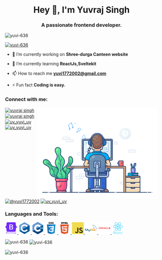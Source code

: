 <h1 align="center">Hey 👋, I'm Yuvraj Singh</h1>
<h3 align="center">A passionate frontend developer.</h3>
<p align="left"> <img src="https://komarev.com/ghpvc/?username=yuvi-636&label=Profile%20views&color=0e75b6&style=flat" alt="yuvi-636" /> </p>
<p align="left"> <a href="https://github.com/ryo-ma/github-profile-trophy"><img src="https://github-profile-trophy.vercel.app/?username=yuvi-636" alt="yuvi-636" /></a> </p>



- 🔭 I’m currently working on **Shree-durga Canteen website**

- 🌱 I’m currently learning **ReactJs,Sveltekit**

- 📫 How to reach me **yuvi1772002@gmail.com**

- ⚡ Fun fact **Coding is easy.**

<h3 align="left">Connect with me:</h3>
<img align="right" alt ="coding" width="400" src="https://raw.githubusercontent.com/jsuarezruiz/jsuarezruiz/master/images/coding.gif">


<p align="left">
<a href="https://www.linkedin.com/in/yuvraj-singh-0078863995559636007/" target="blank"><img align="center" src="https://raw.githubusercontent.com/rahuldkjain/github-profile-readme-generator/master/src/images/icons/Social/linked-in-alt.svg" alt="yuvraj singh" height="30" width="40" /></a>
<a href="https://fb.com/yuvraj singh" target="blank"><img align="center" src="https://raw.githubusercontent.com/rahuldkjain/github-profile-readme-generator/master/src/images/icons/Social/facebook.svg" alt="yuvraj singh" height="30" width="40" /></a>
<a href="https://instagram.com/uv_yuvi_uv" target="blank"><img align="center" src="https://raw.githubusercontent.com/rahuldkjain/github-profile-readme-generator/master/src/images/icons/Social/instagram.svg" alt="uv_yuvi_uv" height="30" width="40" /></a>
<a href="https://www.codechef.com/users/uv_yuvi_uv" target="blank"><img align="center" src="https://cdn.jsdelivr.net/npm/simple-icons@3.1.0/icons/codechef.svg" alt="uv_yuvi_uv" height="30" width="40" /></a>
<a href="https://www.hackerrank.com/@yuvi1772002" target="blank"><img align="center" src="https://raw.githubusercontent.com/rahuldkjain/github-profile-readme-generator/master/src/images/icons/Social/hackerrank.svg" alt="@yuvi1772002" height="30" width="40" /></a>
<a href="https://auth.geeksforgeeks.org/user/uv_yuvi_uv" target="blank"><img align="center" src="https://raw.githubusercontent.com/rahuldkjain/github-profile-readme-generator/master/src/images/icons/Social/geeks-for-geeks.svg" alt="uv_yuvi_uv" height="30" width="40" /></a>
</p>

<h3 align="left">Languages and Tools:</h3>
<p align="left"> <a href="https://getbootstrap.com" target="_blank" rel="noreferrer"> <img src="https://raw.githubusercontent.com/devicons/devicon/master/icons/bootstrap/bootstrap-plain-wordmark.svg" alt="bootstrap" width="40" height="40"/> </a> <a href="https://www.cprogramming.com/" target="_blank" rel="noreferrer"> <img src="https://raw.githubusercontent.com/devicons/devicon/master/icons/c/c-original.svg" alt="c" width="40" height="40"/> </a> <a href="https://www.w3schools.com/cpp/" target="_blank" rel="noreferrer"> <img src="https://raw.githubusercontent.com/devicons/devicon/master/icons/cplusplus/cplusplus-original.svg" alt="cplusplus" width="40" height="40"/> </a> <a href="https://www.w3schools.com/css/" target="_blank" rel="noreferrer"> <img src="https://raw.githubusercontent.com/devicons/devicon/master/icons/css3/css3-original-wordmark.svg" alt="css3" width="40" height="40"/> </a> <a href="https://www.w3.org/html/" target="_blank" rel="noreferrer"> <img src="https://raw.githubusercontent.com/devicons/devicon/master/icons/html5/html5-original-wordmark.svg" alt="html5" width="40" height="40"/> </a> <a href="https://developer.mozilla.org/en-US/docs/Web/JavaScript" target="_blank" rel="noreferrer"> <img src="https://raw.githubusercontent.com/devicons/devicon/master/icons/javascript/javascript-original.svg" alt="javascript" width="40" height="40"/> </a> <a href="https://www.mysql.com/" target="_blank" rel="noreferrer"> <img src="https://raw.githubusercontent.com/devicons/devicon/master/icons/mysql/mysql-original-wordmark.svg" alt="mysql" width="40" height="40"/> </a> <a href="https://www.oracle.com/" target="_blank" rel="noreferrer"> <img src="https://raw.githubusercontent.com/devicons/devicon/master/icons/oracle/oracle-original.svg" alt="oracle" width="40" height="40"/> </a> <a href="https://reactjs.org/" target="_blank" rel="noreferrer"> <img src="https://raw.githubusercontent.com/devicons/devicon/master/icons/react/react-original-wordmark.svg" alt="react" width="40" height="40"/> </a> </p>

<p><img align="left" src="https://github-readme-stats.vercel.app/api/top-langs?username=yuvi-636&show_icons=true&locale=en&layout=compact" alt="yuvi-636" /></p>

<p>&nbsp;<img align="center" src="https://github-readme-stats.vercel.app/api?username=yuvi-636&show_icons=true&locale=en" alt="yuvi-636" /></p>

<p><img align="center" src="https://github-readme-streak-stats.herokuapp.com/?user=yuvi-636&" alt="yuvi-636" /></p>
